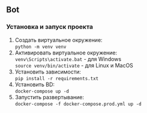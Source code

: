 ## Bot

### Установка и запуск проекта

1. Создать виртуальное окружение:\
   ```python -m venv venv```
2. Активировать виртуальное окружение:\
   ```venv\Scripts\activate.bat``` - для Windows \
   ```source venv/bin/activate``` - для Linux и MacOS
3. Установить зависимости:\
   ```pip install -r requirements.txt```
4. Установить BD:\
   ``` docker-compose up -d  ```
5. Запустить развертывание:\
   ``` docker-compose -f docker-compose.prod.yml up -d  ```

